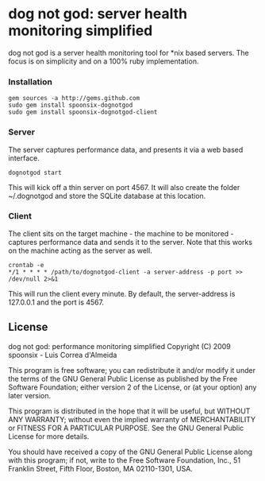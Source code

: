 # dog not god: server health monitoring simplified

dog not god is a server health monitoring tool for *nix based servers. The focus is on simplicity and on a 100% ruby implementation.

### Installation

    gem sources -a http://gems.github.com
    sudo gem install spoonsix-dognotgod
    sudo gem install spoonsix-dognotgod-client

### Server
The server captures performance data, and presents it via a web based interface.

    dognotgod start

This will kick off a thin server on port 4567. It will also create the folder ~/.dognotgod and store the SQLite database at this location.

### Client

The client sits on the target machine - the machine to be monitored - captures performance data and sends it to the server. Note that this works on the machine acting as the server as well.

    crontab -e
    */1 * * * * /path/to/dognotgod-client -a server-address -p port >> /dev/null 2>&1

This will run the client every minute. By default, the server-address is 127.0.0.1 and the port is 4567.

## License

dog not god: performance monitoring simplified
Copyright (C) 2009 spoonsix - Luis Correa d'Almeida

This program is free software; you can redistribute it and/or
modify it under the terms of the GNU General Public License
as published by the Free Software Foundation; either version 2
of the License, or (at your option) any later version.

This program is distributed in the hope that it will be useful,
but WITHOUT ANY WARRANTY; without even the implied warranty of
MERCHANTABILITY or FITNESS FOR A PARTICULAR PURPOSE.  See the
GNU General Public License for more details.

You should have received a copy of the GNU General Public License
along with this program; if not, write to the Free Software
Foundation, Inc., 51 Franklin Street, Fifth Floor, Boston, MA  02110-1301, USA.
